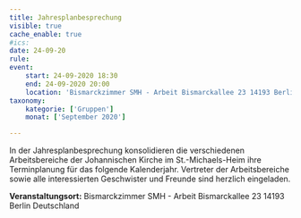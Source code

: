 ```yaml
---
title: Jahresplanbesprechung
visible: true
cache_enable: true
#ics: 
date: 24-09-20
rule: 
event:
	start: 24-09-2020 18:30
	end: 24-09-2020 20:00
	location: 'Bismarckzimmer SMH - Arbeit Bismarckallee 23 14193‎ Berlin Deutschland'
taxonomy:
	kategorie: ['Gruppen']
	monat: ['September 2020']

---
```

In der Jahresplanbesprechung konsolidieren die verschiedenen Arbeitsbereiche der Johannischen Kirche im St.-Michaels-Heim ihre Terminplanung für das folgende Kalenderjahr. Vertreter der Arbeitsbereiche sowie alle interessierten Geschwister und Freunde sind herzlich eingeladen.



**Veranstaltungsort:** Bismarckzimmer SMH - Arbeit Bismarckallee 23 14193‎ Berlin Deutschland

